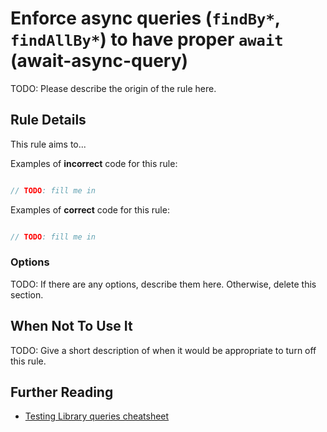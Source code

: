 # Enforce async queries (`findBy*`, `findAllBy*`) to have proper `await` (await-async-query)

TODO: Please describe the origin of the rule here.


## Rule Details

This rule aims to...

Examples of **incorrect** code for this rule:

```js

// TODO: fill me in

```

Examples of **correct** code for this rule:

```js

// TODO: fill me in

```

### Options

TODO: If there are any options, describe them here. Otherwise, delete this section.

## When Not To Use It

TODO: Give a short description of when it would be appropriate to turn off this rule.

## Further Reading

- [Testing Library queries cheatsheet](https://testing-library.com/docs/dom-testing-library/cheatsheet#queries)
